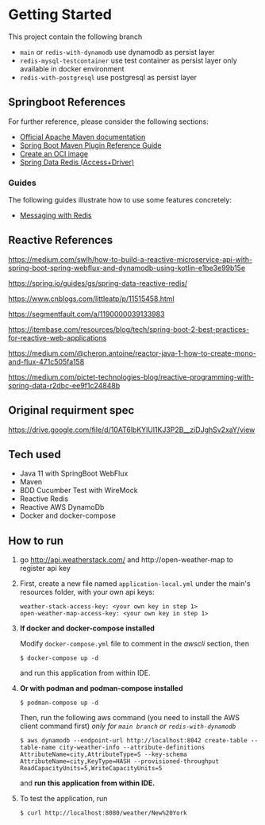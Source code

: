 # Getting Started

This project contain the following branch
* `main` or `redis-with-dynamodb` use dynamodb as persist layer
* `redis-mysql-testcontainer` use test container as persist layer only available in docker environment
* `redis-with-postgresql` use postgresql as persist layer

## Springboot References
For further reference, please consider the following sections:

* [Official Apache Maven documentation](https://maven.apache.org/guides/index.html)
* [Spring Boot Maven Plugin Reference Guide](https://docs.spring.io/spring-boot/docs/2.6.1/maven-plugin/reference/html/)
* [Create an OCI image](https://docs.spring.io/spring-boot/docs/2.6.1/maven-plugin/reference/html/#build-image)
* [Spring Data Redis (Access+Driver)](https://docs.spring.io/spring-boot/docs/2.6.1/reference/htmlsingle/#boot-features-redis)

### Guides
The following guides illustrate how to use some features concretely:

* [Messaging with Redis](https://spring.io/guides/gs/messaging-redis/)

## Reactive References

https://medium.com/swlh/how-to-build-a-reactive-microservice-api-with-spring-boot-spring-webflux-and-dynamodb-using-kotlin-e1be3e99b15e

https://spring.io/guides/gs/spring-data-reactive-redis/

https://www.cnblogs.com/littleatp/p/11515458.html

https://segmentfault.com/a/1190000039133983

https://itembase.com/resources/blog/tech/spring-boot-2-best-practices-for-reactive-web-applications

https://medium.com/@cheron.antoine/reactor-java-1-how-to-create-mono-and-flux-471c505fa158

https://medium.com/pictet-technologies-blog/reactive-programming-with-spring-data-r2dbc-ee9f1c24848b

## Original requirment spec

https://drive.google.com/file/d/10AT6lbKYlUl1KJ3P2B__ziDJghSv2xaY/view

## Tech used

- Java 11 with SpringBoot WebFlux
- Maven
- BDD Cucumber Test with WireMock
- Reactive Redis
- Reactive AWS DynamoDb
- Docker and docker-compose

## How to run

1. go http://api.weatherstack.com/ and http://open-weather-map to register api key

2. First, create a new file named `application-local.yml` under the main's resources folder, with your own api keys:

   ```
   weather-stack-access-key: <your own key in step 1>
   open-weather-map-access-key: <your own key in step 1>
   ```

3. **If docker and docker-compose installed**

   Modify `docker-compose.yml` file to comment in the _awscli_ section, then

    ```shell
    $ docker-compose up -d
    ```

   and run this application from within IDE.


3. **Or with podman and podman-compose installed**

    ```shell
    $ podman-compose up -d
    ```
   Then, run the following aws command (you need to install the AWS client command first)
   _only for `main branch` or `redis-with-dynamodb`_

    ```shell
    $ aws dynamodb --endpoint-url http://localhost:8042 create-table --table-name city-weather-info --attribute-definitions AttributeName=city,AttributeType=S --key-schema AttributeName=city,KeyType=HASH --provisioned-throughput ReadCapacityUnits=5,WriteCapacityUnits=5
    ```

   and **run this application from within IDE.**

4. To test the application, run

    ```shell
    $ curl http://localhost:8080/weather/New%20York
    ```
   
